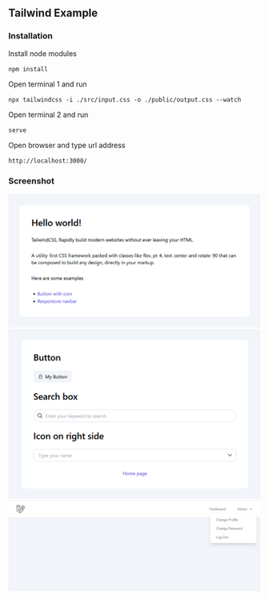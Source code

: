 ## Tailwind Example

### Installation

Install node modules

```
npm install
```

Open terminal 1 and run

```
npx tailwindcss -i ./src/input.css -o ./public/output.css --watch
```

Open terminal 2 and run

```
serve
```

Open browser and type url address

```
http://localhost:3000/
```

### Screenshot

![Screenshot](https://raw.githubusercontent.com/akhmads/tailwind-example/main/screenshot/tailwind-1.png)
![Screenshot](https://raw.githubusercontent.com/akhmads/tailwind-example/main/screenshot/tailwind-2.png)
![Screenshot](https://raw.githubusercontent.com/akhmads/tailwind-example/main/screenshot/tailwind-3.png)
